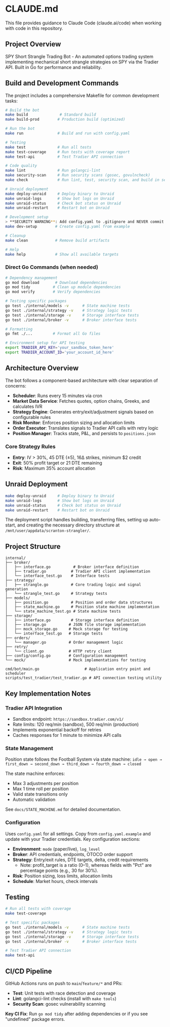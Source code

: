 # CLAUDE.md

This file provides guidance to Claude Code (claude.ai/code) when working with code in this repository.

## Project Overview

SPY Short Strangle Trading Bot - An automated options trading system implementing mechanical short strangle strategies on SPY via the Tradier API. Built in Go for performance and reliability.

## Build and Development Commands

The project includes a comprehensive Makefile for common development tasks:

```bash
# Build the bot
make build              # Standard build
make build-prod        # Production build (optimized)

# Run the bot
make run               # Build and run with config.yaml

# Testing
make test              # Run all tests
make test-coverage     # Run tests with coverage report
make test-api          # Test Tradier API connection

# Code quality
make lint              # Run golangci-lint
make security-scan     # Run security scans (gosec, govulncheck)
make check             # Run lint, test, security scan, and build in sequence

# Unraid deployment
make deploy-unraid     # Deploy binary to Unraid
make unraid-logs       # Show bot logs on Unraid
make unraid-status     # Check bot status on Unraid
make unraid-restart    # Restart bot on Unraid

# Development setup
> **SECURITY WARNING**: Add config.yaml to .gitignore and NEVER commit it. Populate secrets from environment variables or CI secrets using `envsubst < config.yaml.template > config.yaml` or similar secure injection methods. Also protect `data/positions.json` and `logs/` as they may contain sensitive trading information.
make dev-setup        # Create config.yaml from example

# Cleanup
make clean            # Remove build artifacts

# Help
make help             # Show all available targets
```

### Direct Go Commands (when needed)

```bash
# Dependency management
go mod download       # Download dependencies
go mod tidy          # Clean up module dependencies
go mod verify        # Verify dependencies

# Testing specific packages
go test ./internal/models -v      # State machine tests
go test ./internal/strategy -v    # Strategy logic tests  
go test ./internal/storage -v     # Storage interface tests
go test ./internal/broker -v      # Broker interface tests

# Formatting
go fmt ./...         # Format all Go files

# Environment setup for API testing
export TRADIER_API_KEY='your_sandbox_token_here'
export TRADIER_ACCOUNT_ID='your_account_id_here'
```

## Architecture Overview

The bot follows a component-based architecture with clear separation of concerns:

- **Scheduler**: Runs every 15 minutes via cron
- **Market Data Service**: Fetches quotes, option chains, Greeks, and calculates IVR
- **Strategy Engine**: Generates entry/exit/adjustment signals based on configurable rules
- **Risk Monitor**: Enforces position sizing and allocation limits
- **Order Executor**: Translates signals to Tradier API calls with retry logic
- **Position Manager**: Tracks state, P&L, and persists to `positions.json`

### Core Strategy Rules
- **Entry**: IV > 30%, 45 DTE (±5), 16Δ strikes, minimum $2 credit
- **Exit**: 50% profit target or 21 DTE remaining
- **Risk**: Maximum 35% account allocation

## Unraid Deployment

```bash
make deploy-unraid     # Deploy binary to Unraid
make unraid-logs       # Show bot logs on Unraid
make unraid-status     # Check bot status on Unraid
make unraid-restart    # Restart bot on Unraid
```

The deployment script handles building, transferring files, setting up auto-start, and creating the necessary directory structure at `/mnt/user/appdata/scranton-strangler/`.

## Project Structure

```text
internal/
├── broker/
│   ├── interface.go          # Broker interface definition
│   ├── tradier.go           # Tradier API client implementation
│   └── interface_test.go    # Interface tests
├── strategy/
│   ├── strangle.go          # Core trading logic and signal generation
│   └── strangle_test.go     # Strategy tests
├── models/
│   ├── position.go          # Position and order data structures
│   ├── state_machine.go     # Position state machine implementation
│   └── state_machine_test.go # State machine tests
├── storage/
│   ├── interface.go         # Storage interface definition
│   ├── storage.go          # JSON file storage implementation
│   ├── mock_storage.go     # Mock storage for testing
│   └── interface_test.go   # Storage tests
├── orders/
│   └── manager.go          # Order management logic
├── retry/
│   └── client.go           # HTTP retry client
├── config/config.go        # Configuration management
└── mock/                   # Mock implementations for testing

cmd/bot/main.go                    # Application entry point and scheduler
scripts/test_tradier/test_tradier.go # API connection testing utility
```

## Key Implementation Notes

### Tradier API Integration
- Sandbox endpoint: `https://sandbox.tradier.com/v1/`
- Rate limits: 120 req/min (sandbox), 500 req/min (production)
- Implements exponential backoff for retries
- Caches responses for 1 minute to minimize API calls

### State Management  
Position state follows the Football System via state machine: `idle → open → first_down → second_down → third_down → fourth_down → closed`

The state machine enforces:
- Max 3 adjustments per position
- Max 1 time roll per position  
- Valid state transitions only
- Automatic validation

See `docs/STATE_MACHINE.md` for detailed documentation.

### Configuration
Uses `config.yaml` for all settings. Copy from `config.yaml.example` and update with your Tradier credentials. Key configuration sections:
- **Environment**: `mode` (paper/live), `log_level`
- **Broker**: API credentials, endpoints, OTOCO order support
- **Strategy**: Entry/exit rules, DTE targets, delta, credit requirements
  - Note: profit_target is a ratio (0–1), whereas fields with "Pct" are percentage points (e.g., 30 for 30%).
- **Risk**: Position sizing, loss limits, allocation limits
- **Schedule**: Market hours, check intervals

## Testing

```bash
# Run all tests with coverage
make test-coverage

# Test specific packages
go test ./internal/models -v      # State machine tests
go test ./internal/strategy -v    # Strategy logic tests  
go test ./internal/storage -v     # Storage interface tests
go test ./internal/broker -v      # Broker interface tests

# Test Tradier API connection
make test-api
```

## CI/CD Pipeline

GitHub Actions runs on push to `main`/`feature/*` and PRs:
- **Test**: Unit tests with race detection and coverage
- **Lint**: golangci-lint checks (install with `make tools`)
- **Security Scan**: gosec vulnerability scanning

**Key CI Fix**: Run `go mod tidy` after adding dependencies or if you see "undefined" package errors.